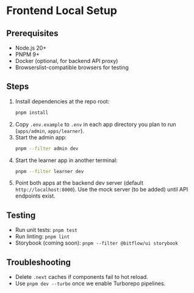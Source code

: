 # Frontend Local Setup

## Prerequisites

- Node.js 20+
- PNPM 9+
- Docker (optional, for backend API proxy)
- Browserslist-compatible browsers for testing

## Steps

1. Install dependencies at the repo root:
   ```bash
   pnpm install
   ```
2. Copy `.env.example` to `.env` in each app directory you plan to run (`apps/admin`, `apps/learner`).
3. Start the admin app:
   ```bash
   pnpm --filter admin dev
   ```
4. Start the learner app in another terminal:
   ```bash
   pnpm --filter learner dev
   ```
5. Point both apps at the backend dev server (default `http://localhost:8000`). Use the mock server (to be added) until API endpoints exist.

## Testing

- Run unit tests: `pnpm test`
- Run linting: `pnpm lint`
- Storybook (coming soon): `pnpm --filter @bitflow/ui storybook`

## Troubleshooting

- Delete `.next` caches if components fail to hot reload.
- Use `pnpm dev --turbo` once we enable Turborepo pipelines.
